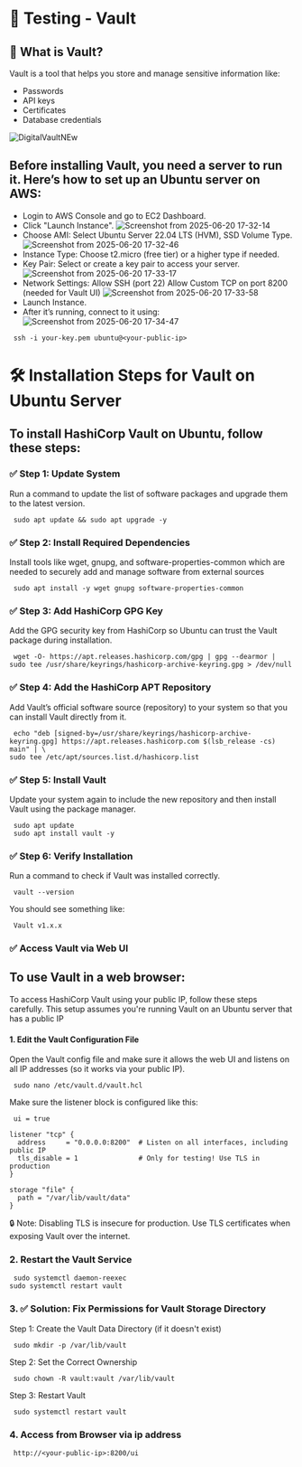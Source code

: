 # 🧪 Testing - Vault
## 🔐 What is Vault?
Vault is a tool that helps you store and manage sensitive information like:
- Passwords
- API keys
- Certificates
- Database credentials

![DigitalVaultNEw](https://github.com/user-attachments/assets/af27d076-4873-4594-8d50-e050d168749e)





## Before installing Vault, you need a server to run it. Here’s how to set up an Ubuntu server on AWS:
- Login to AWS Console and go to EC2 Dashboard.
- Click "Launch Instance".
  ![Screenshot from 2025-06-20 17-32-14](https://github.com/user-attachments/assets/161b82dc-f2ac-4194-a8a5-336b85956e85)
- Choose AMI: Select Ubuntu Server 22.04 LTS (HVM), SSD Volume Type.
 ![Screenshot from 2025-06-20 17-32-46](https://github.com/user-attachments/assets/f00bd5de-9cbd-4c89-b948-d9d65ebbed8f)
- Instance Type: Choose t2.micro (free tier) or a higher type if needed.
- Key Pair: Select or create a key pair to access your server.
![Screenshot from 2025-06-20 17-33-17](https://github.com/user-attachments/assets/80931634-8d27-4915-8d2e-59f88e6fa074)
- Network Settings:
Allow SSH (port 22)
Allow Custom TCP on port 8200 (needed for Vault UI)
![Screenshot from 2025-06-20 17-33-58](https://github.com/user-attachments/assets/f1ab607f-976f-4cf0-a771-edd341766f8e)
- Launch Instance.
- After it’s running, connect to it using:
![Screenshot from 2025-06-20 17-34-47](https://github.com/user-attachments/assets/a7f7c34a-2b50-4af7-bcde-fb7587c7fd4f)

```
 ssh -i your-key.pem ubuntu@<your-public-ip>
```



# 🛠️ Installation Steps for Vault on Ubuntu Server

## To install HashiCorp Vault on Ubuntu, follow these steps:

### ✅ Step 1: Update System
Run a command to update the list of software packages and upgrade them to the latest version.

```
 sudo apt update && sudo apt upgrade -y
```
### ✅ Step 2: Install Required Dependencies
Install tools like wget, gnupg, and software-properties-common which are needed to securely add and manage software from external sources

```
 sudo apt install -y wget gnupg software-properties-common
```
### ✅ Step 3: Add HashiCorp GPG Key
Add the GPG security key from HashiCorp so Ubuntu can trust the Vault package during installation.

```
 wget -O- https://apt.releases.hashicorp.com/gpg | gpg --dearmor | sudo tee /usr/share/keyrings/hashicorp-archive-keyring.gpg > /dev/null
```
### ✅ Step 4: Add the HashiCorp APT Repository
Add Vault’s official software source (repository) to your system so that you can install Vault directly from it.

```
 echo "deb [signed-by=/usr/share/keyrings/hashicorp-archive-keyring.gpg] https://apt.releases.hashicorp.com $(lsb_release -cs) main" | \
sudo tee /etc/apt/sources.list.d/hashicorp.list
```
### ✅ Step 5: Install Vault
Update your system again to include the new repository and then install Vault using the package manager.

```
 sudo apt update
 sudo apt install vault -y
```
 ### ✅ Step 6: Verify Installation
 Run a command to check if Vault was installed correctly.

 ```
  vault --version
```
You should see something like:

```
 Vault v1.x.x
```
### ✅ Access Vault via Web UI
## To use Vault in a web browser:
To access HashiCorp Vault using your public IP, follow these steps carefully. This setup assumes you're running Vault on an Ubuntu server that has a public IP 
#### 1. Edit the Vault Configuration File
Open the Vault config file and make sure it allows the web UI and listens on all IP addresses (so it works via your public IP).

```
 sudo nano /etc/vault.d/vault.hcl
```
Make sure the listener block is configured like this:

```
 ui = true

listener "tcp" {
  address     = "0.0.0.0:8200"  # Listen on all interfaces, including public IP
  tls_disable = 1               # Only for testing! Use TLS in production
}

storage "file" {
  path = "/var/lib/vault/data"
}
```
🔒 Note: Disabling TLS is insecure for production. Use TLS certificates when exposing Vault over the internet.
### 2. Restart the Vault Service

```
 sudo systemctl daemon-reexec
sudo systemctl restart vault
```
### 3. ✅ Solution: Fix Permissions for Vault Storage Directory
Step 1: Create the Vault Data Directory (if it doesn't exist)

```
 sudo mkdir -p /var/lib/vault
```
Step 2: Set the Correct Ownership

```
 sudo chown -R vault:vault /var/lib/vault
```
Step 3: Restart Vault

```
 sudo systemctl restart vault
```
### 4. Access from Browser via ip address

```
 http://<your-public-ip>:8200/ui
```
